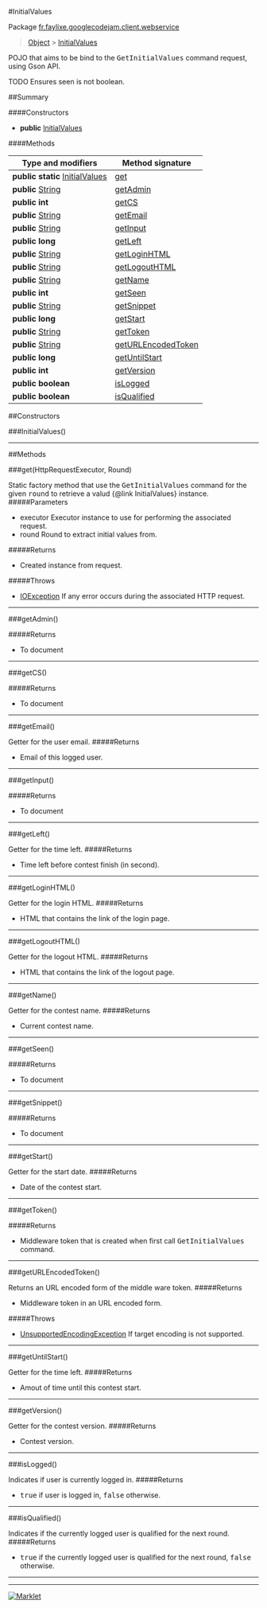 #InitialValues

Package [fr.faylixe.googlecodejam.client.webservice](README.md)<br>
> [Object](../../../../java/lang/Object.md) > [InitialValues](InitialValues.md)

<p>POJO that aims to be bind to the <tt>GetInitialValues</tt>
 command request, using Gson API.</p>
 
 TODO Ensures seen is not boolean.

##Summary

####Constructors

* **public** [InitialValues](#initialvalues)

####Methods

Type and modifiers | Method signature
 --- | --- 
**public static** [InitialValues](InitialValues.md) | [get](#gethttprequestexecutor-round)
**public** [String](../../../../java/lang/String.md) | [getAdmin](#getadmin)
**public** **int** | [getCS](#getcs)
**public** [String](../../../../java/lang/String.md) | [getEmail](#getemail)
**public** [String](../../../../java/lang/String.md) | [getInput](#getinput)
**public** **long** | [getLeft](#getleft)
**public** [String](../../../../java/lang/String.md) | [getLoginHTML](#getloginhtml)
**public** [String](../../../../java/lang/String.md) | [getLogoutHTML](#getlogouthtml)
**public** [String](../../../../java/lang/String.md) | [getName](#getname)
**public** **int** | [getSeen](#getseen)
**public** [String](../../../../java/lang/String.md) | [getSnippet](#getsnippet)
**public** **long** | [getStart](#getstart)
**public** [String](../../../../java/lang/String.md) | [getToken](#gettoken)
**public** [String](../../../../java/lang/String.md) | [getURLEncodedToken](#geturlencodedtoken)
**public** **long** | [getUntilStart](#getuntilstart)
**public** **int** | [getVersion](#getversion)
**public** **boolean** | [isLogged](#islogged)
**public** **boolean** | [isQualified](#isqualified)


##Constructors

###InitialValues()



---

##Methods

###get(HttpRequestExecutor, Round)


Static factory method that use the <tt>GetInitialValues</tt> command
 for the given <tt>round</tt> to retrieve a valud {@link InitialValues} instance.
#####Parameters


* executor Executor instance to use for performing the associated request.
* round Round to extract initial values from.

#####Returns


* Created instance from request.

#####Throws

* [IOException](../../../../java/io/IOException.md) If any error occurs during the associated HTTP request.

---
###getAdmin()



#####Returns


* To document

---
###getCS()



#####Returns


* To document

---
###getEmail()


Getter for the user email.
#####Returns


* Email of this logged user.

---
###getInput()



#####Returns


* To document

---
###getLeft()


Getter for the time left.
#####Returns


* Time left before contest finish (in second).

---
###getLoginHTML()


Getter for the login HTML.
#####Returns


* HTML that contains the link of the login page.

---
###getLogoutHTML()


Getter for the logout HTML.
#####Returns


* HTML that contains the link of the logout page.

---
###getName()


Getter for the contest name.
#####Returns


* Current contest name.

---
###getSeen()



#####Returns


* To document

---
###getSnippet()



#####Returns


* To document

---
###getStart()


Getter for the start date.
#####Returns


* Date of the contest start.

---
###getToken()



#####Returns


* Middleware token that is created when first call <tt>GetInitialValues</tt> command.

---
###getURLEncodedToken()


Returns an URL encoded form of the middle ware token.
#####Returns


* Middleware token in an URL encoded form.

#####Throws

* [UnsupportedEncodingException](../../../../java/io/UnsupportedEncodingException.md) If target encoding is not supported.

---
###getUntilStart()


Getter for the time left.
#####Returns


* Amout of time until this contest start.

---
###getVersion()


Getter for the contest version.
#####Returns


* Contest version.

---
###isLogged()


Indicates if user is currently logged in.
#####Returns


* <tt>true</tt> if user is logged in, <tt>false</tt> otherwise.

---
###isQualified()


Indicates if the currently logged user
 is qualified for the next round.
#####Returns


* <tt>true</tt> if the currently logged user is qualified for the next round, <tt>false</tt> otherwise.

---
---
[![Marklet](https://img.shields.io/badge/Generated%20by-Marklet-green.svg)](https://github.com/Faylixe/marklet)